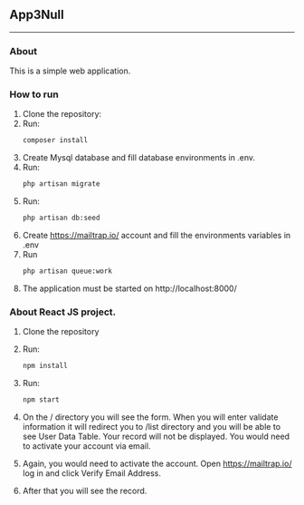 ## App3Null

_____

### About

This is a simple web application.

### How to run

1. Clone the repository:
2. Run:
    ```bash
    composer install
    ```
3. Create Mysql database and fill database environments in .env.
4. Run:
    ```bash
    php artisan migrate
    ```
5. Run:
    ```bash
    php artisan db:seed
    ```
6. Create https://mailtrap.io/ account and fill the environments variables in .env
7. Run
    ```bash
    php artisan queue:work
    ```
8. The application must be started on http://localhost:8000/

### About React JS project.

1. Clone the repository
2. Run:
    ```bash
    npm install
    ```

3. Run:
    ```bash
    npm start
    ```
4. On the / directory you will see the form. When you will enter validate information it will redirect you to /list directory and you will be able to see User Data Table. Your record will not be displayed. You would need to activate your account via email.
5. Again, you would need to activate the account. Open https://mailtrap.io/ log in and click Verify Email Address.
6. After that you will see the record. 
